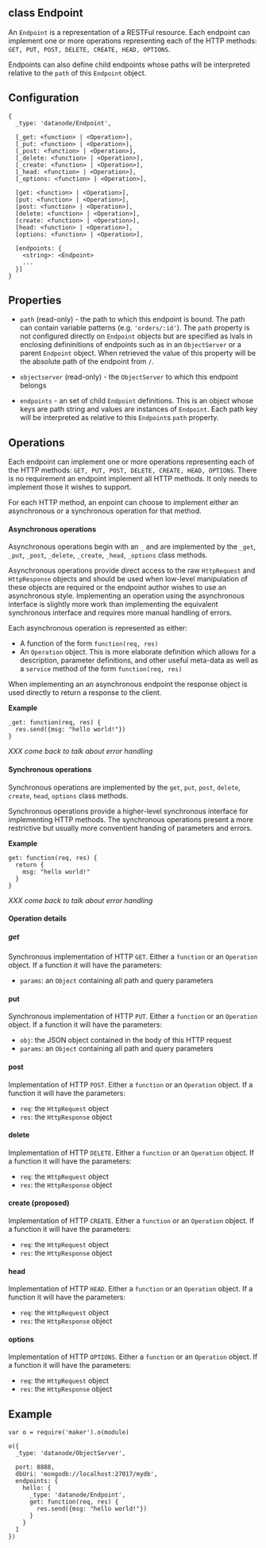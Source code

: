 class Endpoint
----------

An ```Endpoint``` is a representation of a RESTFul resource. Each endpoint can implement one or more operations representing each of the HTTP methods: ```GET, PUT, POST, DELETE, CREATE, HEAD, OPTIONS```. 

Endpoints can also define child endpoints whose paths will be interpreted relative to the ```path``` of this ```Endpoint``` object.

Configuration
----------

```
{
  _type: 'datanode/Endpoint',

  [_get: <function> | <Operation>],
  [_put: <function> | <Operation>],
  [_post: <function> | <Operation>],
  [_delete: <function> | <Operation>],
  [_create: <function> | <Operation>],
  [_head: <function> | <Operation>],
  [_options: <function> | <Operation>],
  
  [get: <function> | <Operation>],
  [put: <function> | <Operation>],
  [post: <function> | <Operation>],
  [delete: <function> | <Operation>],
  [create: <function> | <Operation>],
  [head: <function> | <Operation>],
  [options: <function> | <Operation>],

  [endpoints: { 
    <string>: <Endpoint>
    ...
  }]
}
```

Properties
----------

* ```path``` (read-only) - the path to which this endpoint is bound. The path can contain variable patterns (e.g. ```'orders/:id'```). The ```path``` property is not configured directly on ```Endpoint``` objects but are specified as lvals in enclosing defininitions of endpoints such as in an ```ObjectServer``` or a parent ```Endpoint``` object. When retrieved the value of this property will be the absolute path of the endpoint from ```/```. 

* ```objectserver``` (read-only) - the ```ObjectServer``` to which this endpoint belongs

* ```endpoints``` - an set of child ```Endpoint``` definitions. This is an object whose keys are path string and values are instances of ```Endpoint```. Each path key will be interpreted as relative to this ```Endpoint```s ```path``` property. 

Operations
----------

Each endpoint can implement one or more operations representing each of the HTTP methods: ```GET, PUT, POST, DELETE, CREATE, HEAD, OPTIONS```. There is no requirement an endpoint implement all HTTP methods. It only needs to implement those it wishes to support.

For each HTTP method, an enpoint can choose to implement either an asynchronous or a synchronous operation for that method. 

#### Asynchronous operations

Asynchronous operations begin with an ```_``` and are implemented by the ```_get```, ```_put```, ```_post```, ```_delete```, ```_create```, ```_head```, ```_options``` class methods. 

Asynchronous operations provide direct access to the raw ```HttpRequest``` and ```HttpResponse``` objects and should be used when low-level manipulation of these objects are required or the endpoint author wishes to use an asynchronous style. Implementing an operation using the asynchronous interface is slightly more work than implementing the equivalent synchronous interface and requires more manual handling of errors. 

Each asynchronous operation is represented as either:
* A function of the form ```function(req, res)```
* An ```Operation``` object. This is more elaborate definition which allows for a description, parameter definitions, and other useful meta-data as well as a ```service``` method of the form ```function(req, res)```

When implementing an an asynchronous endpoint the response object is used directly to return a response to the client.

**Example**
```node
_get: function(req, res) {
  res.send({msg: "hello world!"})  
}
```

*XXX come back to talk about error handling*

#### Synchronous operations

Synchronous operations are implemented by the ```get```, ```put```, ```post```, ```delete```, ```create```, ```head```, ```options``` class methods. 

Synchronous operations provide a higher-level synchronous interface for implementing HTTP methods. The synchronous operations present a more restrictive but usually more conventient handing of parameters and errors. 

**Example**
```node
get: function(req, res) {
  return {
    msg: "hello world!"
  }
}
```

*XXX come back to talk about error handling*

#### Operation details

##### get
Synchronous implementation of HTTP ```GET```. Either a ```function``` or an ```Operation``` object. If a function it will have the parameters:
  * ```params```: an ```Object``` containing all path and query parameters

#### put
Synchronous implementation of HTTP ```PUT```. Either a ```function``` or an ```Operation``` object. If a function it will have the parameters:
  * ```obj```: the JSON object contained in the body of this HTTP request
  * ```params```: an ```Object``` containing all path and query parameters

#### post
Implementation of HTTP ```POST```. Either a ```function``` or an ```Operation``` object. If a function it will have the parameters:
  * ```req```: the ```HttpRequest``` object
  * ```res```: the ```HttpResponse``` object 
  
#### delete
Implementation of HTTP ```DELETE```. Either a ```function``` or an ```Operation``` object. If a function it will have the parameters:
  * ```req```: the ```HttpRequest``` object
  * ```res```: the ```HttpResponse``` object 

#### create (proposed)
Implementation of HTTP ```CREATE```. Either a ```function``` or an ```Operation``` object. If a function it will have the parameters:
  * ```req```: the ```HttpRequest``` object
  * ```res```: the ```HttpResponse``` object 
  
#### head
Implementation of HTTP ```HEAD```. Either a ```function``` or an ```Operation``` object. If a function it will have the parameters:
  * ```req```: the ```HttpRequest``` object
  * ```res```: the ```HttpResponse``` object 
  
#### options
Implementation of HTTP ```OPTIONS```. Either a ```function``` or an ```Operation``` object. If a function it will have the parameters:
  * ```req```: the ```HttpRequest``` object
  * ```res```: the ```HttpResponse``` object 
  

Example
----------

```node
var o = require('maker').o(module)

o({
  _type: 'datanode/ObjectServer',
  
  port: 8888,
  dbUri: 'mongodb://localhost:27017/mydb',
  endpoints: {
    hello: {
      _type: 'datanode/Endpoint',
      get: function(req, res) {
        res.send({msg: "hello world!"})  
      }
    }
  ]
})

```


